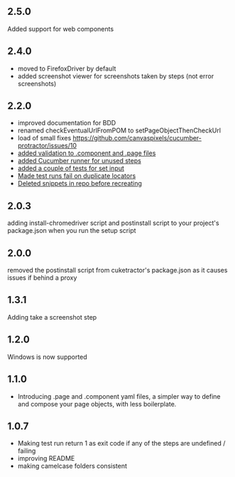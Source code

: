 ## 2.5.0
Added support for web components

## 2.4.0
* moved to FirefoxDriver by default
* added screenshot viewer for screenshots taken by steps (not error screenshots)

## 2.2.0
* improved documentation for BDD
* renamed checkEventualUrlFromPOM to setPageObjectThenCheckUrl
* load of small fixes https://github.com/canvaspixels/cucumber-protractor/issues/10
* [added validation to .component and .page files](https://github.com/canvaspixels/cucumber-protractor/issues/11)
* [added Cucumber runner for unused steps](https://github.com/canvaspixels/cucumber-protractor/issues/9)
* [added a couple of tests for set input](https://github.com/canvaspixels/cucumber-protractor/issues/7)
* [Made test runs fail on duplicate locators](https://github.com/canvaspixels/cucumber-protractor/issues/6)
* [Deleted snippets in repo before recreating](https://github.com/canvaspixels/cucumber-protractor/issues/4)

## 2.0.3
adding install-chromedriver script and postinstall script to your project's package.json when you run the setup script

## 2.0.0
removed the postinstall script from cuketractor's package.json as it causes issues if behind a proxy

## 1.3.1
Adding take a screenshot step

## 1.2.0
Windows is now supported


## 1.1.0
* Introducing .page and .component yaml files, a simpler way to define and compose your page objects, with less boilerplate.


## 1.0.7
* Making test run return 1 as exit code if any of the steps are undefined / failing
* improving README
* making camelcase folders consistent
